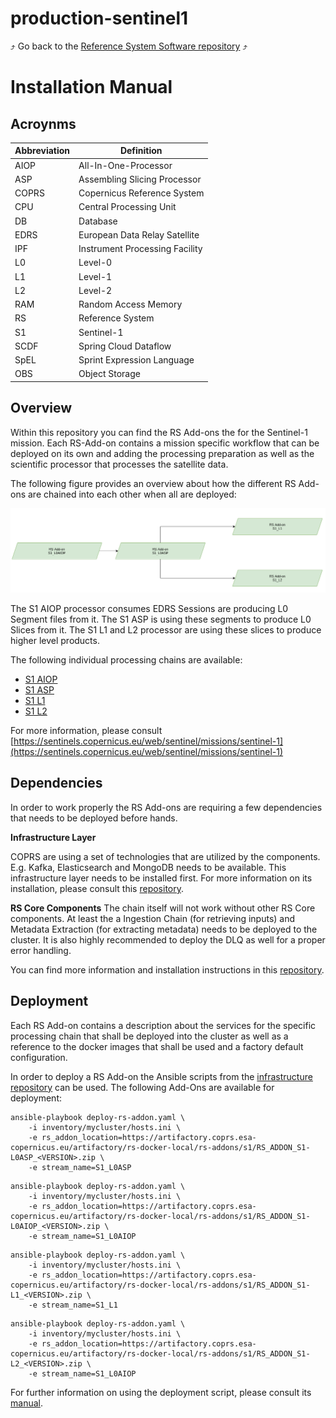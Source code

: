 # production-sentinel1

:arrow_heading_up: Go back to the [Reference System Software repository](https://github.com/COPRS/reference-system-software) :arrow_heading_up:

# Installation Manual

## Acroynms

| Abbreviation | Definition |
|---|---|
| AIOP | All-In-One-Processor |
| ASP | Assembling Slicing Processor |
| COPRS | Copernicus Reference System |
| CPU | Central Processing Unit
| DB | Database |
| EDRS | European Data Relay Satellite |
| IPF | Instrument Processing Facility |
| L0 | Level-0 |
| L1 | Level-1 |
| L2| Level-2|
| RAM | Random Access Memory |
| RS | Reference System |
| S1 | Sentinel-1 |
| SCDF | Spring Cloud Dataflow |
| SpEL | Sprint Expression Language |
| OBS | Object Storage |



## Overview

Within this repository you can find the RS Add-ons the for the Sentinel-1 mission. Each RS-Add-on contains a mission specific workflow that can be deployed on its own and adding the processing preparation as well as the scientific processor that processes the satellite data.

The following figure provides an overview about how the different RS Add-ons are chained into each other when all are deployed:

![overview](./media/rs_addons_s1_overview.png "Overview")

The S1 AIOP processor consumes EDRS Sessions are producing L0 Segment files from it. The S1 ASP is using these segments to produce L0 Slices from it. The S1 L1 and L2 processor are using these slices to produce higher level products.

The following individual processing chains are available:
* [S1 AIOP](./s1-l0aiop/doc/ReleaseNote.md)
* [S1 ASP](./s1-l0asp/doc/ReleaseNote.md)
* [S1 L1](./s1-l1/doc/ReleaseNote.md)
* [S1 L2](./s1-l2/doc/ReleaseNote.md)

For more information, please consult [https://sentinels.copernicus.eu/web/sentinel/missions/sentinel-1](https://sentinels.copernicus.eu/web/sentinel/missions/sentinel-1)

## Dependencies

In order to work properly the RS Add-ons are requiring a few dependencies that needs to be deployed before hands.

**Infrastructure Layer**

COPRS are using a set of technologies that are utilized by the components. E.g. Kafka, Elasticsearch and MongoDB needs to be available. This infrastructure layer needs to be installed first. For more information on its installation, please consult this [repository](https://github.com/COPRS/infrastructure).

**RS Core Components**
The chain itself will not work without other RS Core components. At least the a Ingestion Chain (for retrieving inputs) and Metadata Extraction (for extracting metadata) needs to be deployed to the cluster. It is also highly recommended to deploy the DLQ as well for a proper error handling.

You can find more information and installation instructions in this [repository](https://github.com/COPRS/production-common).

## Deployment

Each RS Add-on contains a description about the services for the specific processing chain that shall be deployed into the cluster as well as a reference to the docker images that shall be used and a factory default configuration.

In order to deploy a RS Add-on the Ansible scripts from the [infrastructure repository](https://github.com/COPRS/infrastructure) can be used. The following Add-Ons are available for deployment:

```
ansible-playbook deploy-rs-addon.yaml \
    -i inventory/mycluster/hosts.ini \
    -e rs_addon_location=https://artifactory.coprs.esa-copernicus.eu/artifactory/rs-docker-local/rs-addons/s1/RS_ADDON_S1-L0ASP_<VERSION>.zip \
    -e stream_name=S1_L0ASP
```

```
ansible-playbook deploy-rs-addon.yaml \
    -i inventory/mycluster/hosts.ini \
    -e rs_addon_location=https://artifactory.coprs.esa-copernicus.eu/artifactory/rs-docker-local/rs-addons/s1/RS_ADDON_S1-L0AIOP_<VERSION>.zip \
    -e stream_name=S1_L0AIOP
```

```
ansible-playbook deploy-rs-addon.yaml \
    -i inventory/mycluster/hosts.ini \
    -e rs_addon_location=https://artifactory.coprs.esa-copernicus.eu/artifactory/rs-docker-local/rs-addons/s1/RS_ADDON_S1-L1_<VERSION>.zip \
    -e stream_name=S1_L1
```

```
ansible-playbook deploy-rs-addon.yaml \
    -i inventory/mycluster/hosts.ini \
    -e rs_addon_location=https://artifactory.coprs.esa-copernicus.eu/artifactory/rs-docker-local/rs-addons/s1/RS_ADDON_S1-L2_<VERSION>.zip \
    -e stream_name=S1_L0AIOP
```

For further information on using the deployment script, please consult its [manual](https://github.com/COPRS/infrastructure/blob/e642b4e78782b3e5d649570e4a72b27cb42efeed/doc/how-to/RS%20Add-on%20-%20RS%20Core.md).